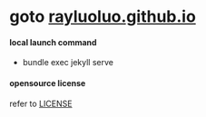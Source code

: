# goto [rayluoluo.github.io](https://rayluoluo.github.io)

#### local launch command
-  bundle exec jekyll serve

#### opensource license
refer to [LICENSE](./LICENSE)

